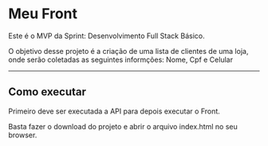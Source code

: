 # Meu Front

Este é o MVP da Sprint: Desenvolvimento Full Stack Básico.

O objetivo desse projeto é a criação de uma lista de clientes de uma loja, onde serão coletadas as seguintes informções: Nome, Cpf e Celular

---
## Como executar

Primeiro deve ser executada a API para depois executar o Front.

Basta fazer o download do projeto e abrir o arquivo index.html no seu browser.
